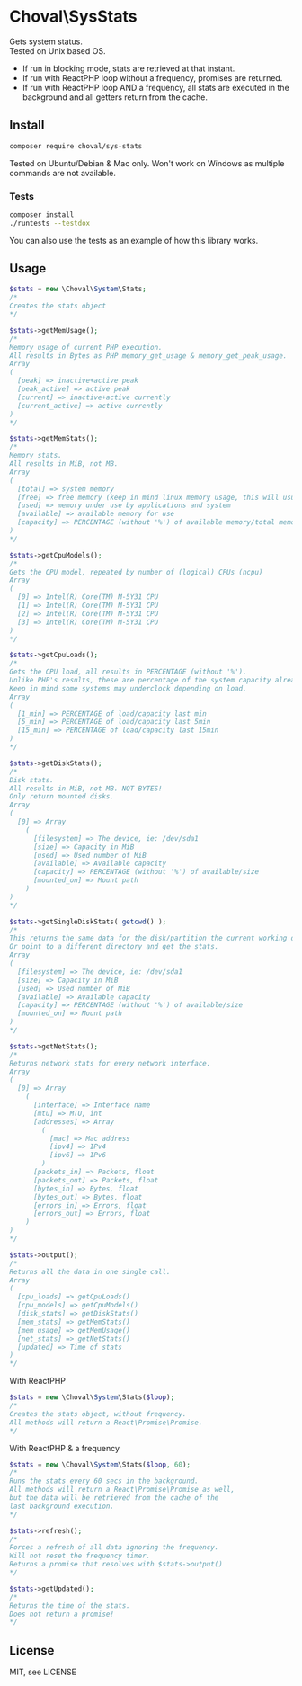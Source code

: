 # Choval\SysStats

Gets system status.  
Tested on Unix based OS.

* If run in blocking mode, stats are retrieved at that instant.
* If run with ReactPHP loop without a frequency, promises are returned.
* If run with ReactPHP loop AND a frequency, all stats are executed in the background and all getters return from the cache.


## Install

```sh
composer require choval/sys-stats
```

Tested on Ubuntu/Debian & Mac only. Won't work on Windows as multiple commands are not available.

### Tests

```sh
composer install
./runtests --testdox
```

You can also use the tests as an example of how this library works.


## Usage

```php
$stats = new \Choval\System\Stats;
/*
Creates the stats object
*/

$stats->getMemUsage();
/*
Memory usage of current PHP execution.
All results in Bytes as PHP memory_get_usage & memory_get_peak_usage.
Array
(
  [peak] => inactive+active peak
  [peak_active] => active peak
  [current] => inactive+active currently
  [current_active] => active currently
)
*/

$stats->getMemStats();
/*
Memory stats.
All results in MiB, not MB.
Array
(
  [total] => system memory
  [free] => free memory (keep in mind linux memory usage, this will usually be close to 1-2)
  [used] => memory under use by applications and system
  [available] => available memory for use
  [capacity] => PERCENTAGE (without '%') of available memory/total memory
)
*/

$stats->getCpuModels();
/*
Gets the CPU model, repeated by number of (logical) CPUs (ncpu)
Array 
(
  [0] => Intel(R) Core(TM) M-5Y31 CPU
  [1] => Intel(R) Core(TM) M-5Y31 CPU
  [2] => Intel(R) Core(TM) M-5Y31 CPU
  [3] => Intel(R) Core(TM) M-5Y31 CPU
)
*/

$stats->getCpuLoads();
/*
Gets the CPU load, all results in PERCENTAGE (without '%').
Unlike PHP's results, these are percentage of the system capacity already.
Keep in mind some systems may underclock depending on load.
Array
(
  [1_min] => PERCENTAGE of load/capacity last min
  [5_min] => PERCENTAGE of load/capacity last 5min
  [15_min] => PERCENTAGE of load/capacity last 15min
)
*/

$stats->getDiskStats();
/*
Disk stats.
All results in MiB, not MB. NOT BYTES!
Only return mounted disks.
Array
(
  [0] => Array 
    (
      [filesystem] => The device, ie: /dev/sda1
      [size] => Capacity in MiB
      [used] => Used number of MiB
      [available] => Available capacity
      [capacity] => PERCENTAGE (without '%') of available/size
      [mounted_on] => Mount path
    )
)
*/

$stats->getSingleDiskStats( getcwd() );
/*
This returns the same data for the disk/partition the current working dir is using.
Or point to a different directory and get the stats.
Array
(
  [filesystem] => The device, ie: /dev/sda1
  [size] => Capacity in MiB
  [used] => Used number of MiB
  [available] => Available capacity
  [capacity] => PERCENTAGE (without '%') of available/size
  [mounted_on] => Mount path
)
*/

$stats->getNetStats();
/*
Returns network stats for every network interface.
Array
(
  [0] => Array
    (
      [interface] => Interface name
      [mtu] => MTU, int
      [addresses] => Array
        (
          [mac] => Mac address
          [ipv4] => IPv4
          [ipv6] => IPv6
        )
      [packets_in] => Packets, float
      [packets_out] => Packets, float
      [bytes_in] => Bytes, float
      [bytes_out] => Bytes, float
      [errors_in] => Errors, float
      [errors_out] => Errors, float
    )
)
*/

$stats->output();
/*
Returns all the data in one single call.
Array
(
  [cpu_loads] => getCpuLoads()
  [cpu_models] => getCpuModels()
  [disk_stats] => getDiskStats()
  [mem_stats] => getMemStats()
  [mem_usage] => getMemUsage()
  [net_stats] => getNetStats()
  [updated] => Time of stats
)
*/

```

With ReactPHP

```php
$stats = new \Choval\System\Stats($loop);
/*
Creates the stats object, without frequency.
All methods will return a React\Promise\Promise.
*/
```


With ReactPHP & a frequency

```php
$stats = new \Choval\System\Stats($loop, 60);
/*
Runs the stats every 60 secs in the background.
All methods will return a React\Promise\Promise as well,
but the data will be retrieved from the cache of the
last background execution.
*/

$stats->refresh();
/*
Forces a refresh of all data ignoring the frequency.
Will not reset the frequency timer.
Returns a promise that resolves with $stats->output()
*/

$stats->getUpdated();
/*
Returns the time of the stats.
Does not return a promise!
*/
```

## License

MIT, see LICENSE

